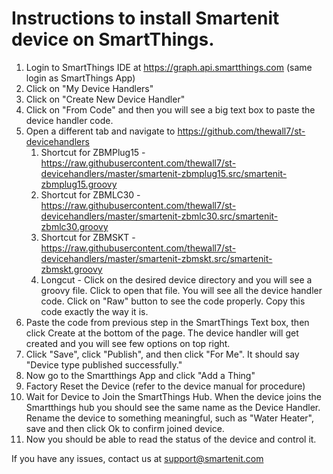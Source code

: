 # Instructions to install Smartenit device on SmartThings.

1. Login to SmartThings IDE at https://graph.api.smartthings.com (same login as SmartThings App)
2. Click on "My Device Handlers"
3. Click on "Create New Device Handler"
4. Click on "From Code" and then you will see a big text box to paste the device handler code.
5. Open a different tab and navigate to https://github.com/thewall7/st-devicehandlers
    1. Shortcut for ZBMPlug15 - https://raw.githubusercontent.com/thewall7/st-devicehandlers/master/smartenit-zbmplug15.src/smartenit-zbmplug15.groovy
    2. Shortcut for ZBMLC30 - https://raw.githubusercontent.com/thewall7/st-devicehandlers/master/smartenit-zbmlc30.src/smartenit-zbmlc30.groovy
    3. Shortcut for ZBMSKT - https://raw.githubusercontent.com/thewall7/st-devicehandlers/master/smartenit-zbmskt.src/smartenit-zbmskt.groovy
    4. Longcut - Click on the desired device directory and you will see a groovy file. Click to open that file. You will see all the device handler code. Click on "Raw" button to see the code properly.  Copy this code exactly the way it is.
6. Paste the code from previous step in the SmartThings Text box, then click Create at the bottom of the page. The device handler will get created and you will see few options on top right.
7. Click "Save", click "Publish", and then click "For Me".  It should say "Device type published successfully."
8. Now go to the Smartthings App and click "Add a Thing"
9. Factory Reset the Device (refer to the device manual for procedure)
10. Wait for Device to Join the SmartThings Hub. When the device joins the Smartthings hub you should see the same name as the Device Handler. Rename the device to something meaningful, such as "Water Heater", save and then click Ok to confirm joined device. 
11. Now you should be able to read the status of the device and control it.

If you have any issues, contact us at support@smartenit.com

